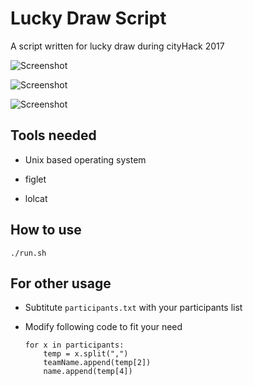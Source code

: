 # Lucky Draw Script

A script written for lucky draw during cityHack 2017

![Screenshot](https://github.com/sunwaytechclub/LuckyDrawScript/Screenshot1.png)

![Screenshot](https://github.com/sunwaytechclub/LuckyDrawScript/Screenshot2.png)

![Screenshot](https://github.com/sunwaytechclub/LuckyDrawScript/Screenshot3.png)

## Tools needed

- Unix based operating system

- figlet

- lolcat

## How to use

`./run.sh`

## For other usage

- Subtitute `participants.txt` with your participants list

- Modify following code to fit your need

    ```
    for x in participants:
	    temp = x.split(",")
	    teamName.append(temp[2])
	    name.append(temp[4])
	```
